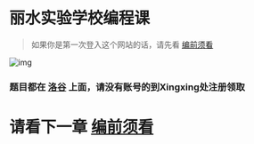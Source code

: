# 丽水实验学校编程课

> 如果你是第一次登入这个网站的话，请先看 [编前须看](/start/)

![img](/_media/logo.png)
<br>
<h3> 

题目都在 [洛谷](luogu.org) 上面，请没有账号的到Xingxing处注册领取 </h3>
<h1>

  请看下一章 [编前须看](/start/)

</h1>